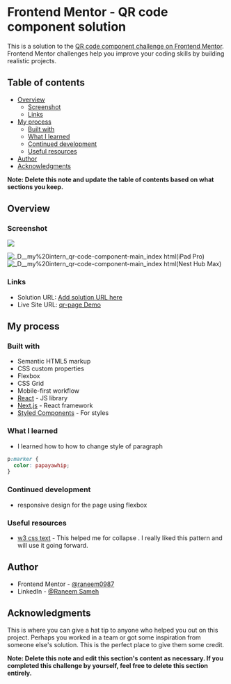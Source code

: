# Frontend Mentor - QR code component solution

This is a solution to the [QR code component challenge on Frontend Mentor](https://www.frontendmentor.io/challenges/qr-code-component-iux_sIO_H). Frontend Mentor challenges help you improve your coding skills by building realistic projects. 

## Table of contents

- [Overview](#overview)
  - [Screenshot](#screenshot)
  - [Links](#links)
- [My process](#my-process)
  - [Built with](#built-with)
  - [What I learned](#what-i-learned)
  - [Continued development](#continued-development)
  - [Useful resources](#useful-resources)
- [Author](#author)
- [Acknowledgments](#acknowledgments)

**Note: Delete this note and update the table of contents based on what sections you keep.**

## Overview

### Screenshot

![](./screenshot.jpg)

![_D__my%20intern_qr-code-component-main_index html(iPad Pro)](https://github.com/user-attachments/assets/baa523cd-61ed-4c42-8936-5801c6117203)
![_D__my%20intern_qr-code-component-main_index html(Nest Hub Max)](https://github.com/user-attachments/assets/49c62bc8-57ae-4634-a8eb-2fc7e5f24589)

### Links

- Solution URL: [Add solution URL here](https://your-solution-url.com)
- Live Site URL: [qr-page Demo](https://raneem0987.github.io/social-links-profile-main/)

## My process

### Built with

- Semantic HTML5 markup
- CSS custom properties
- Flexbox
- CSS Grid
- Mobile-first workflow
- [React](https://reactjs.org/) - JS library
- [Next.js](https://nextjs.org/) - React framework
- [Styled Components](https://styled-components.com/) - For styles


### What I learned

- I learned how to how to change style of paragraph
```css
p:marker {
  color: papayawhip;
}
```

### Continued development

- responsive design for the page using flexbox

### Useful resources

- [w3 css text](https://www.w3schools.com/cssref/pr_text_text-align.php) - This helped me for collapse . I really liked this pattern and will use it going forward.

## Author

- Frontend Mentor - [@raneem0987](https://www.frontendmentor.io/home)
- LinkedIn - [@Raneem Sameh](www.linkedin.com/in/raneem-sameh-976510225)


## Acknowledgments

This is where you can give a hat tip to anyone who helped you out on this project. Perhaps you worked in a team or got some inspiration from someone else's solution. This is the perfect place to give them some credit.

**Note: Delete this note and edit this section's content as necessary. If you completed this challenge by yourself, feel free to delete this section entirely.**
